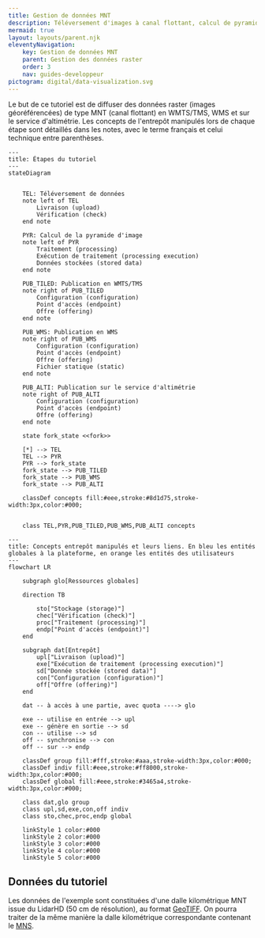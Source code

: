 ```yaml
---
title: Gestion de données MNT
description: Téléversement d'images à canal flottant, calcul de pyramides, diffusion en WMS et utilisation dans le service d'altimétrie
mermaid: true
layout: layouts/parent.njk
eleventyNavigation:
    key: Gestion de données MNT
    parent: Gestion des données raster
    order: 3
    nav: guides-developpeur
pictogram: digital/data-visualization.svg
---
```


Le but de ce tutoriel est de diffuser des données raster (images géoréférencées) de type MNT (canal flottant) en WMTS/TMS, WMS et sur le service d'altimétrie. Les concepts de l'entrepôt manipulés lors de chaque étape sont détaillés dans les notes, avec le terme français et celui technique entre parenthèses.

```mermaid
---
title: Étapes du tutoriel
---
stateDiagram


    TEL: Téléversement de données
    note left of TEL
        Livraison (upload)
        Vérification (check)
    end note

    PYR: Calcul de la pyramide d'image
    note left of PYR
        Traitement (processing)
        Exécution de traitement (processing execution)
        Données stockées (stored data)
    end note

    PUB_TILED: Publication en WMTS/TMS
    note right of PUB_TILED
        Configuration (configuration)
        Point d'accès (endpoint)
        Offre (offering)
    end note

    PUB_WMS: Publication en WMS
    note right of PUB_WMS
        Configuration (configuration)
        Point d'accès (endpoint)
        Offre (offering)
        Fichier statique (static)
    end note

    PUB_ALTI: Publication sur le service d'altimétrie
    note right of PUB_ALTI
        Configuration (configuration)
        Point d'accès (endpoint)
        Offre (offering)
    end note

    state fork_state <<fork>>

    [*] --> TEL
    TEL --> PYR
    PYR --> fork_state
    fork_state --> PUB_TILED
    fork_state --> PUB_WMS
    fork_state --> PUB_ALTI

    classDef concepts fill:#eee,stroke:#8d1d75,stroke-width:3px,color:#000;


    class TEL,PYR,PUB_TILED,PUB_WMS,PUB_ALTI concepts
```

```mermaid
---
title: Concepts entrepôt manipulés et leurs liens. En bleu les entités globales à la plateforme, en orange les entités des utilisateurs
---
flowchart LR

	subgraph glo[Ressources globales]

    direction TB

        sto["Stockage (storage)"]
        chec["Vérification (check)"]
        proc["Traitement (processing)"]
        endp["Point d'accès (endpoint)"]
    end

	subgraph dat[Entrepôt]
        upl["Livraison (upload)"]
        exe["Exécution de traitement (processing execution)"]
        sd["Donnée stockée (stored data)"]
        con["Configuration (configuration)"]
        off["Offre (offering)"]
	end

    dat -- à accès à une partie, avec quota ----> glo

    exe -- utilise en entrée --> upl
    exe -- génère en sortie --> sd
    con -- utilise --> sd
    off -- synchronise --> con
    off -- sur --> endp

    classDef group fill:#fff,stroke:#aaa,stroke-width:3px,color:#000;
    classDef indiv fill:#eee,stroke:#ff8000,stroke-width:3px,color:#000;
	classDef global fill:#eee,stroke:#3465a4,stroke-width:3px,color:#000;

    class dat,glo group
    class upl,sd,exe,con,off indiv
    class sto,chec,proc,endp global

    linkStyle 1 color:#000
    linkStyle 2 color:#000
    linkStyle 3 color:#000
    linkStyle 4 color:#000
    linkStyle 5 color:#000
```

## Données du tutoriel

Les données de l'exemple sont constituées d'une dalle kilométrique MNT issue du LidarHD (50 cm de résolution), au format [GeoTIFF](/data/tutoriels/raster/mnt/LHD_FXX_0932_6453_MNT_0M50_LAMB93_IGN69.tif). On pourra traiter de la même manière la dalle kilométrique correspondante contenant le [MNS](/data/tutoriels/raster/mnt/LHD_FXX_0932_6453_MNS_0M50_LAMB93_IGN69.tif).
